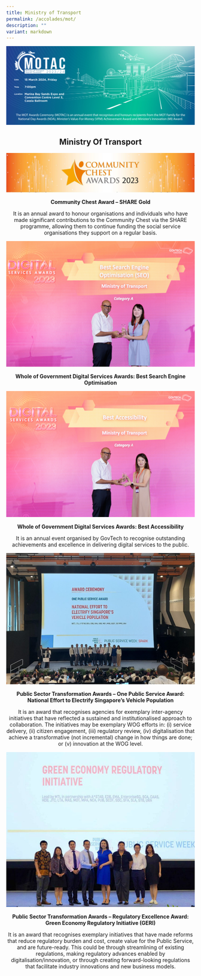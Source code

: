 ```yaml
---
title: Ministry of Transport
permalink: /accolades/mot/
description: ""
variant: markdown
---
```

![](/images/hero.png)

<center>
	<h2>Ministry Of Transport</h2>
</center>

![](/images/ACCOLADES/MOT/ComChest.jpg)

<center>
	<p><b>Community Chest Award – SHARE Gold </b></p>
	<p>It is an annual award to honour organisations and individuals who have made significant contributions to the Community Chest via the SHARE programme, allowing them to continue funding the social service organisations they support on a regular basis. </p>
</center>

<div class="row">
  <div class="col is-6">
      <div class="speaker-image-wrapper">
        <img class="img-fluid mb-3" src="/images/ACCOLADES/MOT/Best_SEO.jpg" alt="Best_SEO">
				<center><p class="text-center"><b>Whole of Government Digital Services Awards: Best Search Engine Optimisation </b></p></center>
      </div>
  </div>
  <div class="col is-6">
      <div class="speaker-image-wrapper">
        <img class="speaker-image img-fluid mb-3" src="/images/ACCOLADES/MOT/Best_Accessibility.jpg" alt="Best_Accessibility">
					<center><p class="text-center"><b>Whole of Government Digital Services Awards: Best Accessibility  </b></p></center>
      </div>
  </div>
</div>
<center>
	<p>It is an annual event organised by GovTech to recognise outstanding achievements and excellence in delivering digital services to the public. </p>
</center>

![](/images/ACCOLADES/MOT/National_Effort_to_Electrify_Singapore_Vehicle_Population.jpg)

<center>
	<p><b>Public Sector Transformation Awards – One Public Service Award: National Effort to Electrify Singapore’s Vehicle Population </b></p>
	<p>It is an award that recognises agencies for exemplary inter-agency initiatives that have reflected a sustained and institutionalised approach to collaboration. The initiatives may be exemplary WOG efforts in: (i) service delivery, (ii) citizen engagement, (iii) regulatory review, (iv) digitalisation that achieve a transformative (not incremental) change in how things are done; or (v) innovation at the WOG level. </p>
</center>

![](/images/ACCOLADES/MOT/GERI_PST_Awards.jpg)

<center>
	<p><b>Public Sector Transformation Awards – Regulatory Excellence Award: Green Economy Regulatory Initiative (GERI) </b></p>
	<p>It is an award that recognises exemplary initiatives that have made reforms that reduce regulatory burden and cost, create value for the Public Service, and are future-ready. This could be through streamlining of existing regulations, making regulatory advances enabled by digitalisation/innovation, or through creating forward-looking regulations that facilitate industry innovations and new business models. </p>
</center>